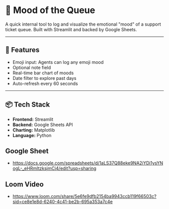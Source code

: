 # 🧠 Mood of the Queue

A quick internal tool to log and visualize the emotional "mood" of a support ticket queue. Built with Streamlit and backed by Google Sheets.

---

## 🔧 Features

- Emoji input: Agents can log any emoji mood
- Optional note field
- Real-time bar chart of moods
- Date filter to explore past days
- Auto-refresh every 60 seconds

---

## 📦 Tech Stack

- **Frontend:** Streamlit
- **Backend:** Google Sheets API
- **Charting:** Matplotlib
- **Language:** Python

## Google Sheet
- https://docs.google.com/spreadsheets/d/1aLS37Q88eke9NA2iYDi1ysYNogL-_eHRmItzksjmCi4/edit?usp=sharing

## Loom Video
- https://www.loom.com/share/5e6fe9dfb2154ba9943ccb119f66503c?sid=ce8e1e8d-6240-4c41-be2b-695a353a7c4e
